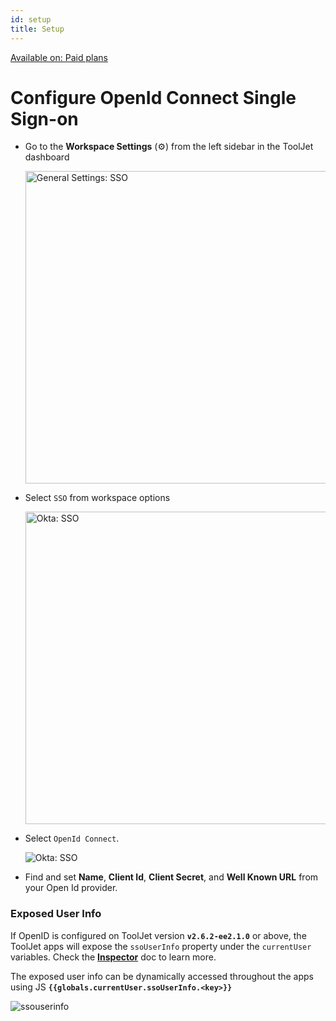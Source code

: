 ```yaml
---
id: setup
title: Setup
---
```


<a href="https://www.tooljet.com/pricing">
<div className='badge badge--primary heading-badge'>Available on: Paid plans</div>
</a>

# Configure OpenId Connect Single Sign-on


- Go to the **Workspace Settings** (⚙️) from the left sidebar in the ToolJet dashboard
  <div style={{textAlign: 'center'}}>

  <img className="screenshot-full" src="/img/sso/general/workside2.png" alt="General Settings: SSO" width="500"/>

  </div>

- Select `SSO` from workspace options
  <div style={{textAlign: 'center'}}>

  <img className="screenshot-full" src="/img/sso/okta/sso2.png" alt="Okta: SSO" width="500"/> 

  </div>

- Select `OpenId Connect`.
  <div style={{textAlign: 'center'}}>

  <img className="screenshot-full" src="/img/sso/openid/openid.png" alt="Okta: SSO" /> 

  </div>

- Find and set **Name**, **Client Id**, **Client Secret**, and **Well Known URL** from your Open Id provider.

### Exposed User Info

If OpenID is configured on ToolJet version **`v2.6.2-ee2.1.0`** or above, the ToolJet apps will expose the `ssoUserInfo` property under the `currentUser` variables. Check the **[Inspector](/docs/app-builder/left-sidebar#inspector)** doc to learn more.

The exposed user info can be dynamically accessed throughout the apps using JS **`{{globals.currentUser.ssoUserInfo.<key>}}`**

<div style={{textAlign: 'center'}}>

<img className="screenshot-full" src="/img/sso/openid/ssouserinfo.png" alt="ssouserinfo" /> 

</div>